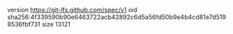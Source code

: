 version https://git-lfs.github.com/spec/v1
oid sha256:4f339590b90e6463722acb42892c6d5a56fd50b9e4b4cd81e7d5198536fbf731
size 13121
